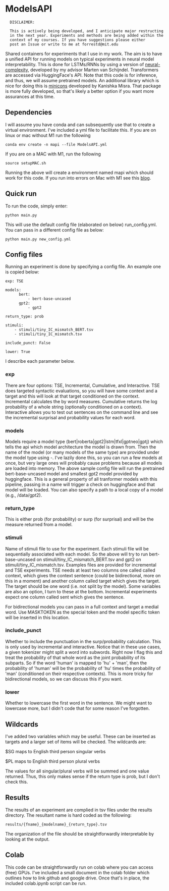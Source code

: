 # ModelsAPI

      DISCLAIMER: 

      This is actively being developed, and I anticipate major restructing
      in the next year. Experiments and methods are being added within the 
      context of my courses. If you have suggestions please either 
      post an Issue or write to me at forrestd@mit.edu

Shared containers for experiments that I use in my work. The aim is 
to have a unified API for running models on typical experiments in neural model
interpretability. This is done for LSTMs/RNNs by using a version of
[neural-complexity](https://github.com/vansky/neural-complexity), 
developed by my advisor Marten van Schijndel. Transformers are accessed via
HuggingFace's API. Note that this code is for inference, and thus, we will
assume pretrained models. An additional library which is nice for doing this is
[minicons](https://github.com/kanishkamisra/minicons) developed by Kanishka
Misra. That package is more fully developed, so that's likely a better option 
if you want more assurances at this time.

## Dependencies

I will assume you have conda and can subsequently use that to create a virtual
environment. I've included a yml file to facilitate this. If you are on linux or
mac without M1 run the following

```
conda env create -n mapi --file ModelsAPI.yml
```

If you are on a MAC with M1, run the following 

```
source setupMAC.sh
```

Running the above will create a environment named mapi which should work for
this code. If you run into errors on Mac with M1 see this
[blog](https://jamescalam.medium.com/hugging-face-and-sentence-transformers-on-m1-macs-4b12e40c21ce). 

## Quick run

To run the code, simply enter: 

```
python main.py
```

This will use the default config file (elaborated on below) run\_config.yml. You
can pass in a different config file as below: 

```
python main.py new_config.yml
```

## Config files

Running an experiment is done by specifying a config file. An example one is
copied below: 

```
exp: TSE

models: 
      bert: 
          - bert-base-uncased
      gpt2:
          - gpt2

return_type: prob

stimuli:
    - stimuli/tiny_IC_mismatch_BERT.tsv
    - stimuli/tiny_IC_mismatch.tsv

include_punct: False

lower: True

```

I describe each parameter below. 


### exp

There are four options: TSE, Incremental, Cumulative, and Interactive. TSE does targeted
syntactic evaluations, so you will have some context and a target and this will
look at that target conditioned on the context. Incremental calculates the by
word measures. Cumulative returns the log probability of a whole string
(optionally conditioned on a context). Interactive allows you to test out sentences on the command line
and see the incremental surprisal and probability values for each word. 

### models

Models require a model type (bert|roberta|gpt2|lstm|tfxl|gptneo|gptj) which
tells the api which model architecture the model is drawn from. Then the name of
the model (or many models of the same type) are provided under the model type
using -. I've lazily done this, so you can run a few models at once, but very
large ones will probably cause problems because all models are loaded into
memory. The above sample config file will run the pretrained bert-base-uncased
model and smallest gpt2 model provided by huggingface. This is a general
property of all tranformer models with this pipeline, passing in a name will trigger a check on
huggingface and that model will be loaded. You can also specify a path to a
local copy of a model (e.g., /data/gpt2). 

### return_type

This is either prob (for probability) or surp (for surprisal) and will be the
measure returned from a model.

### stimuli

Name of stimuli file to use for the experiment. Each stimuli file will be
sequentially associated with each model. So the above will try to run
bert-base-uncased on stimuli/tiny\_IC\_mismatch\_BERT.tsv and gpt2 on
stimuli/tiny\_IC\_mismatch.tsv. Examples files are provided for incremental and
TSE experiments. TSE needs at least two columns one called called context, which
gives the context sentence (could be bidirectional, more on this in a moment)
and another column called target which gives the target. The target should be
one word (i.e. not split by the model). Some variables are also an option, I
turn to these at the bottom. Incremental experiments expect one column called
sent which gives the sentence. 

For bidirectional models you can pass in a full context and target a medial
word. Use MASKTOKEN as the special token and the model specific token will be
inserted in this location. 

### include\_punct

Whether to include the punctuation in the surp/probability calculation. This is
only used by incremental and interactive. Notice that in these use cases, a
given tokenizer might split a word into subwords. Right now I flag this and
treat the probability of that whole word as the joint probability of its
subparts. So if the word 'human' is mapped to 'hu' + 'man', then the probability
of 'human' will be the probability of 'hu' times the probability of 'man'
(conditioned on their respective contexts). This is more tricky for
bidirectional models, so we can discuss this if you want.  

### lower

Whether to lowercase the first word in the sentence. We might want to lowercase
more, but I didn't code that for some reason I've forgotten. 

## Wildcards

I've added two variables which may be useful. These can be inserted as
targets and a larger set of items will be checked. The wildcards are:

\$SG maps to English third person singular verbs

\$PL maps to English third person plural verbs 

The values for all singular/plural verbs will be summed and one value returned.
Thus, this only makes sense if the return type is prob, but I don't check this. 

## Results

The results of an experiment are complied in tsv files under the results
directory. The resultant name is hard coded as the following: 

```
results/{fname}_{modelname}_{return_type}.tsv
```

The organization of the file should be straightforwardly interpretable by
looking at the output. 

## Colab

This code can be straightforwardly run on colab where you can access (free)
GPUs. I've included a small document in the colab folder which outlines how to
link github and google drive. Once that's in place, the included colab.ipynb
script can be run. 

